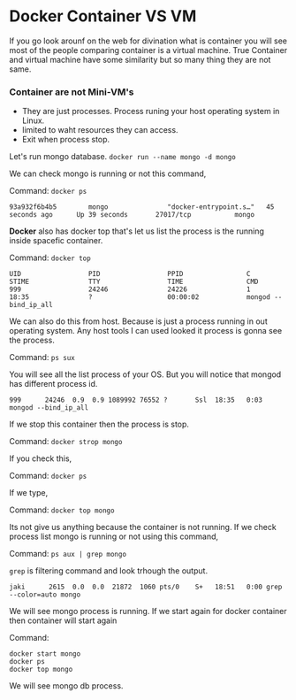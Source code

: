 # Docker Container VS VM

If you go look arounf on the web for divination what is container you will see most of the people comparing container is a virtual machine. True Container and virtual machine have some similarity but so many thing they are not same.

### Container are not Mini-VM's
- They are just processes. Process runing your host operating system in Linux.
- limited to waht resources they can access.
- Exit when process stop.

Let's run mongo database.
`docker run --name mongo -d mongo`

We can check mongo is running or not this command,

Command: `docker ps`

```
93a932f6b4b5        mongo               "docker-entrypoint.s…"   45 seconds ago      Up 39 seconds       27017/tcp           mongo
```

**Docker** also has docker top that's let us list the process is the running inside spacefic container.

Command: `docker top`

```
UID                 PID                 PPID                C                   STIME               TTY                 TIME                CMD
999                 24246               24226               1                   18:35               ?                   00:00:02            mongod --bind_ip_all
```


We can also do this from host. Because is just a process running in out operating system. Any host tools I can used looked it process is gonna see the process.

Command: `ps sux`

You will see all the list process of your OS. But you will notice that mongod has different process id.

`999      24246  0.9  0.9 1089992 76552 ?       Ssl  18:35   0:03 mongod --bind_ip_all`

If we stop this container then the process is stop.

Command: `docker strop mongo`

If you check this,

Command: `docker ps`

If we type,

Command: `docker top mongo`

Its not give us anything because the container is not running. If we check process list mongo is running or not using this command,

Command: `ps aux | grep mongo`

`grep` is filtering command and look trhough the output.

`jaki      2615  0.0  0.0  21872  1060 pts/0    S+   18:51   0:00 grep --color=auto mongo`

We will see mongo process is running. If we start again for docker container then container will start again

Command: 
```
docker start mongo
docker ps
docker top mongo
```

We will see mongo db process.

